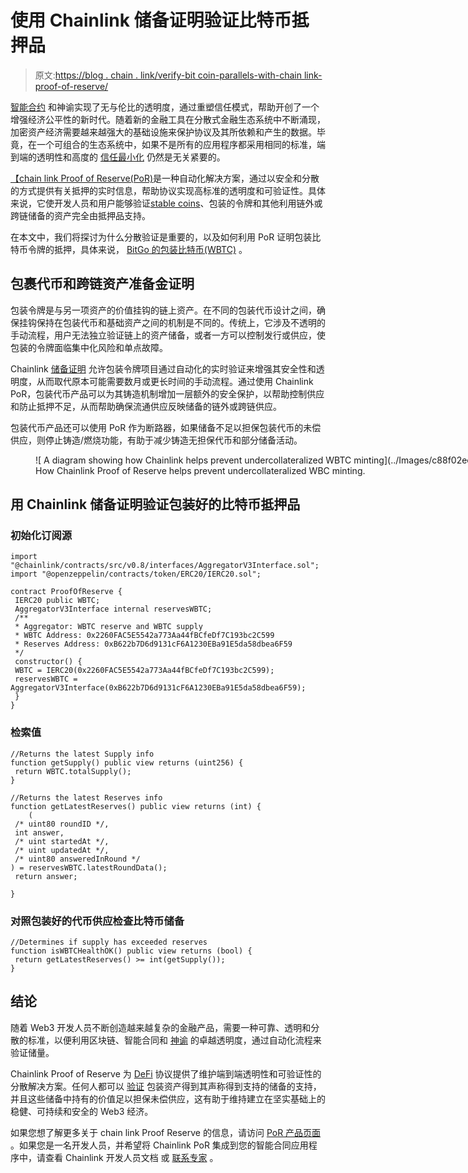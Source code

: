 # 使用 Chainlink 储备证明验证比特币抵押品

> 原文:[https://blog . chain . link/verify-bit coin-parallels-with-chain link-proof-of-reserve/](https://blog.chain.link/verify-bitcoin-collateral-with-chainlink-proof-of-reserve/)

[智能合约](https://chain.link/education/smart-contracts) 和神谕实现了无与伦比的透明度，通过重塑信任模式，帮助开创了一个增强经济公平性的新时代。随着新的金融工具在分散式金融生态系统中不断涌现，加密资产经济需要越来越强大的基础设施来保护协议及其所依赖和产生的数据。毕竟，在一个[](https://blog.chain.link/defis-permissionless-composability-is-supercharging-innovation/)可组合的生态系统中，如果不是所有的应用程序都采用相同的标准，端到端的透明性和高度的 [信任最小化](https://blog.chain.link/what-is-trust-minimization/) 仍然是无关紧要的。

[【chain link Proof of Reserve(PoR)](https://chain.link/proof-of-reserve)是一种自动化解决方案，通过以安全和分散的方式提供有关抵押的实时信息，帮助协议实现高标准的透明度和可验证性。具体来说，它使开发人员和用户能够验证[stable coins](https://blog.chain.link/what-are-stablecoins/)、包装的令牌和其他利用链外或跨链储备的资产完全由抵押品支持。

在本文中，我们将探讨为什么分散验证是重要的，以及如何利用 PoR 证明包装比特币令牌的抵押，具体来说， [BitGo 的包装比特币(WBTC)](https://blog.bitgo.com/chainlink-brings-onchain-proof-of-reserve-to-wbtc-fcda00f2815c) 。

## 包裹代币和跨链资产准备金证明

包装令牌是与另一项资产的价值挂钩的链上资产。在不同的包装代币设计之间，确保挂钩保持在包装代币和基础资产之间的机制是不同的。传统上，它涉及不透明的手动流程，用户无法独立验证链上的资产储备，或者一方可以控制发行或供应，使包装的令牌面临集中化风险和单点故障。

Chainlink [储备证明](https://blog.chain.link/proof-of-reserves/) 允许包装令牌项目通过自动化的实时验证来增强其安全性和透明度，从而取代原本可能需要数月或更长时间的手动流程。通过使用 Chainlink PoR，包装代币产品可以为其铸造机制增加一层额外的安全保护，以帮助控制供应和防止抵押不足，从而帮助确保流通供应反映储备的链外或跨链供应。

包装代币产品还可以使用 PoR 作为断路器，如果储备不足以担保包装代币的未偿供应，则停止铸造/燃烧功能，有助于减少铸造无担保代币和部分储备活动。

<figure id="attachment_4285" aria-describedby="caption-attachment-4285" style="width: 1400px" class="wp-caption alignnone">![ A diagram showing how Chainlink helps prevent undercollateralized WBTC minting](../Images/c88f02ee4af0edd6d5da798ab292269b.png)

<figcaption id="caption-attachment-4285" class="wp-caption-text">How Chainlink Proof of Reserve helps prevent undercollateralized WBC minting.</figcaption>

</figure>

## 用 Chainlink 储备证明验证包装好的比特币抵押品

### 初始化订阅源

```
import "@chainlink/contracts/src/v0.8/interfaces/AggregatorV3Interface.sol";
import "@openzeppelin/contracts/token/ERC20/IERC20.sol";

contract ProofOfReserve {
 IERC20 public WBTC;
 AggregatorV3Interface internal reservesWBTC;
 /**
 * Aggregator: WBTC reserve and WBTC supply
 * WBTC Address: 0x2260FAC5E5542a773Aa44fBCfeDf7C193bc2C599
 * Reserves Address: 0xB622b7D6d9131cF6A1230EBa91E5da58dbea6F59
 */
 constructor() {
 WBTC = IERC20(0x2260FAC5E5542a773Aa44fBCfeDf7C193bc2C599);
 reservesWBTC = 
AggregatorV3Interface(0xB622b7D6d9131cF6A1230EBa91E5da58dbea6F59);
 }
}
```

### 检索值

```
//Returns the latest Supply info
function getSupply() public view returns (uint256) {
 return WBTC.totalSupply();
}

//Returns the latest Reserves info
function getLatestReserves() public view returns (int) {
    (
 /* uint80 roundID */, 
 int answer,
 /* uint startedAt */,
 /* uint updatedAt */,
 /* uint80 answeredInRound */
) = reservesWBTC.latestRoundData();
 return answer;

}
```

### 对照包装好的代币供应检查比特币储备

```
//Determines if supply has exceeded reserves
function isWBTCHealthOK() public view returns (bool) {
 return getLatestReserves() >= int(getSupply());
}
```

## 结论

随着 Web3 开发人员不断创造越来越复杂的金融产品，需要一种可靠、透明和分散的标准，以便利用区块链、智能合同和 [神谕](https://chain.link/education/blockchain-oracles) 的卓越透明度，通过自动化流程来验证储量。

Chainlink Proof of Reserve 为 [DeFi](https://chain.link/education/defi) 协议提供了维护端到端透明性和可验证性的分散解决方案。任何人都可以 [验证](https://blog.chain.link/verify-stablecoin-collateral-with-chainlink-proof-of-reserve/) 包装资产得到其声称得到支持的储备的支持，并且这些储备中持有的价值足以担保未偿供应，这有助于维持建立在坚实基础上的稳健、可持续和安全的 Web3 经济。

如果您想了解更多关于 chain link Proof Reserve 的信息，请访问 [PoR 产品页面](https://chain.link/proof-of-reserve) 。如果您是一名开发人员，并希望将 Chainlink PoR 集成到您的智能合同应用程序中，请查看 Chainlink 开发人员文档 或 [联系专家](https://chainlinkcommunity.typeform.com/to/OYQO67EF?page=blog) 。
